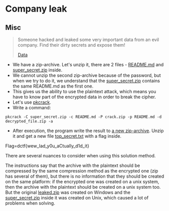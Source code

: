 # Company leak
## Misc
> Someone hacked and leaked some very important data from an evil company. Find their dirty secrets and expose them!
>
> [Data]()

- We have a zip-archive. Let's unzip it, there are 2 files - [README.md]() and [super_secret.zip]() inside.
- We cannot unzip the second zip-archive because of the password, but when we try to do it, we understand that the [super_secret.zip]() contains the same README.md as the first one.
- This gives us the ability to use the plaintext attack, which means you have to know part of the encrypted data in order to break the cipher.
- Let's use [pkcrack](https://github.com/keyunluo/pkcrack).
- Write a command:
```
pkcrack -C super_secret.zip -c README.md -P crack.zip -p README.md -d decrypted_file.zip -a
```
- After execution, the program write the result to [a new zip-archive](). Unzip it and get a new file [top_secret.txt]() with a flag inside.

Flag=dctf{wew_lad_y0u_aCtually_d1d_it}

There are several nuances to consider when using this solution method. 

The instructions say that the archive with the plaintext should be compressed by the same compression method as the encrypted one (zip has several of them), 
but there is no information that they should be created on the same platform: if the encrypted one was created on a unix system, then the archive with the plaintext should be created on a unix system too. 
But the original [leaked.zip]() was created on Windows and the [super_secret.zip]() inside it was created on Unix, which caused a lot of problems when solving.

